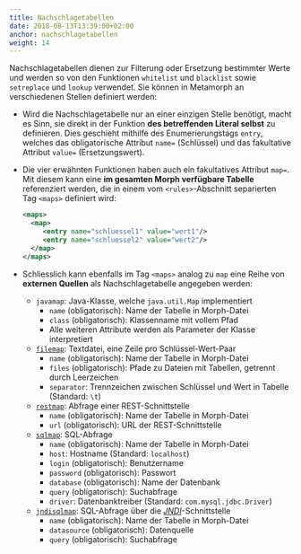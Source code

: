 ```yaml
---
title: Nachschlagetabellen
date: 2018-08-13T13:39:00+02:00
anchor: nachschlagetabellen
weight: 14
---
```


Nachschlagetabellen dienen zur Filterung oder Ersetzung bestimmter Werte und
werden so von den Funktionen `whitelist` und `blacklist` sowie `setreplace` und
`lookup` verwendet. Sie können in Metamorph an verschiedenen Stellen definiert
werden:

- Wird die Nachschlagetabelle nur an einer einzigen Stelle benötigt, macht es
  Sinn, sie direkt in der Funktion __des betreffenden Literal selbst__ zu
definieren. Dies geschieht mithilfe des Enumerierungstags `entry`, welches das
obligatorische Attribut `name=` (Schlüssel) und das fakultative Attribut
`value=` (Ersetzungswert).
- Die vier erwähnten Funktionen haben auch ein fakultatives Attribut `map=`. Mit
  diesem kann eine __im gesamten Morph verfügbare Tabelle__ referenziert werden, die in einem vom
`<rules>`-Abschnitt separierten Tag `<maps>` definiert wird:

    ```xml
    <maps>
      <map>
         <entry name="schluessel1" value="wert1"/>
         <entry name="schluessel2" value="wert2"/>
      </map>
    </maps>
    ```
- Schliesslich kann ebenfalls im Tag `<maps>` analog zu `map` eine Reihe von __externen
  Quellen__ als Nachschlagetabelle angegeben werden:
  - `javamap`: Java-Klasse, welche `java.util.Map` implementiert
      - `name` (obligatorisch): Name der Tabelle in Morph-Datei
      - `class` (obligatorisch): Klassenname mit vollem Pfad
      - Alle weiteren Attribute werden als Parameter der Klasse
        interpretiert
  - [`filemap`](https://github.com/metafacture/metafacture-core/tree/master/metamorph/src/main/java/org/metafacture/metamorph/maps/FileMap.java): Textdatei, eine Zeile pro Schlüssel-Wert-Paar
      - `name` (obligatorisch): Name der Tabelle in Morph-Datei
      - `files` (obligatorisch): Pfade zu Dateien mit Tabellen, getrennt durch
      Leerzeichen
      - `separator`: Trennzeichen zwischen Schlüssel und Wert in Tabelle
      (Standard: `\t`)
  - [`restmap`](https://github.com/metafacture/metafacture-core/tree/master/metamorph/src/main/java/org/metafacture/metamorph/maps/RestMap.java): Abfrage einer REST-Schnittstelle
      - `name` (obligatorisch): Name der Tabelle in Morph-Datei
      - `url` (obligatorisch): URL der REST-Schnittstelle
  - [`sqlmap`](https://github.com/metafacture/metafacture-core/tree/master/metamorph/src/main/java/org/metafacture/metamorph/maps/SqlMap.java): SQL-Abfrage
      - `name` (obligatorisch): Name der Tabelle in Morph-Datei
      - `host`: Hostname (Standard: `localhost`)
      - `login` (obligatorisch): Benutzername 
      - `password` (obligatorisch): Passwort
      - `database` (obligatorisch): Name der Datenbank
      - `query` (obligatorisch): Suchabfrage
      - `driver`: Datenbanktreiber (Standard: `com.mysql.jdbc.Driver`)
  - [`jndisqlmap`](https://github.com/metafacture/metafacture-core/tree/master/metamorph/src/main/java/org/metafacture/metamorph/maps/JndiSqlMap.java): SQL-Abfrage über die [_JNDI_](https://de.wikipedia.org/wiki/Java_Naming_and_Directory_Interface)-Schnittstelle
      - `name` (obligatorisch): Name der Tabelle in Morph-Datei
      - `datasource` (obligatorisch): Datenquelle
      - `query` (obligatorisch): Suchabfrage
